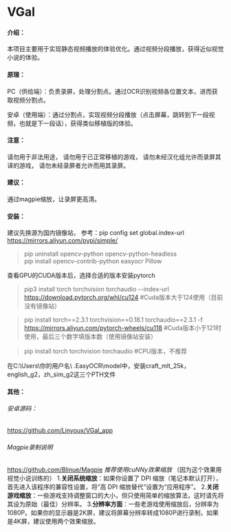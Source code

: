 # VGal
#### 介绍：
本项目主要用于实现静态视频播放的体验优化。通过视频分段播放，获得近似视觉小说的体验。

#### 原理：
PC（供给端）：负责录屏，处理分割点。通过OCR识别视频各位置文本，进而获取视频分割点。

安卓（使用端）：通过分割点，实现视频分段播放（点击屏幕，跳转到下一段视频，也就是下一段话），获得类似移植版的体验。

#### 注意：
请勿用于非法用途，
请勿用于已正常移植的游戏，
请勿未经汉化组允许而录屏其译的游戏，
请勿未经录屏者允许而用其录屏。

#### 建议：
通过magpie缩放，让录屏更高清。

#### 安装：
建议先换源为国内镜像站，
参考：pip config set global.index-url https://mirrors.aliyun.com/pypi/simple/
> pip uninstall opencv-python opencv-python-headless  
> pip install opencv-contrib-python easyocr Pillow  

查看GPU的CUDA版本后，选择合适的版本安装pytorch  

> pip3 install torch torchvision torchaudio --index-url https://download.pytorch.org/whl/cu124 #Cuda版本大于124使用（目前没有镜像站） 
 
> pip install torch==2.3.1 torchvision==0.18.1 torchaudio==2.3.1 -f https://mirrors.aliyun.com/pytorch-wheels/cu118 #Cuda版本小于121时使用，最后三个数字填版本数（使用镜像站安装）  

> pip install torch torchvision torchaudio #CPU版本，不推荐

在C:\Users\你的用户名\ .EasyOCR\model中，安装craft_mlt_25k，english_g2，zh_sim_g2这三个PTH文件

#### 其他：
###### 安卓源码：
https://github.com/Linyoux/VGal_app
###### Magpie录制说明
https://github.com/Blinue/Magpie
*推荐使用cuNNy效果缩放*
（因为这个效果用视觉小说训练的）
1.**关闭系统缩放**：如果你设置了 DPI 缩放（笔记本默认打开），首先进入该程序的兼容性设置，将“高 DPI 缩放替代”设置为“应用程序”。
2.**关闭游戏缩放**：一些游戏支持调整窗口的大小，但只使用简单的缩放算法，这时请先将其设为原始（最佳）分辨率。
3.**分辨率方面**：一些老游戏使用缩放后，分辨率为1080P。如果你的显示器是2K屏，建议将屏幕分辨率转成1080P进行录制，如果是4K屏，建议使用两个效果缩放。